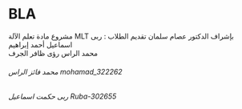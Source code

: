# BLA
مشروع مادة تعلم الآلة MLT 
بإشراف الدكتور عصام سلمان
تقديم الطلاب :
  ربى اسماعيل
  أحمد إبراهيم   
  محمد الراس 
  رؤى ظافر الجرف
  ###### محمد فائز الراس mohamad_322262
  ###### ربى حكمت اسماعيل Ruba-302655




